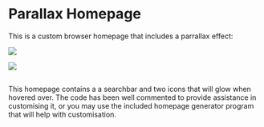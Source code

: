 
# Parallax Homepage

This is a custom browser homepage that includes a parrallax effect:

![](https://media.giphy.com/media/iBxzCWheevEXrvKbP5/giphy.gif)

![](https://media.giphy.com/media/KXalVyxGoxGXI0gbOW/giphy.gif)



## 

This homepage contains a a searchbar and two icons that will glow when hovered over.
The code has been well commented to provide assistance in customising it, or you may use the included homepage generator program that will help with customisation.
